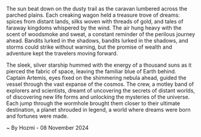 
The sun beat down on the dusty trail as the caravan lumbered across the parched plains. Each creaking wagon held a treasure trove of dreams: spices from distant lands, silks woven with threads of gold, and tales of faraway kingdoms whispered by the wind. The air hung heavy with the scent of woodsmoke and sweat, a constant reminder of the perilous journey ahead. Bandits lurked in the shadows, bandits lurked in the shadows, and storms could strike without warning, but the promise of wealth and adventure kept the travelers moving forward.

The sleek, silver starship hummed with the energy of a thousand suns as it pierced the fabric of space, leaving the familiar blue of Earth behind. Captain Artemis, eyes fixed on the shimmering nebula ahead, guided the vessel through the vast expanse of the cosmos. The crew, a motley band of explorers and scientists, dreamt of uncovering the secrets of distant worlds, of discovering new life forms and unlocking the mysteries of the universe. Each jump through the wormhole brought them closer to their ultimate destination, a planet shrouded in legend, a world where dreams were born and fortunes were made. 

~ By Hozmi - 08 November 2024
